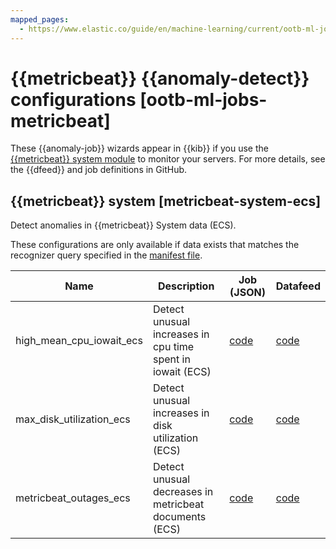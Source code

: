 ```yaml
---
mapped_pages:
  - https://www.elastic.co/guide/en/machine-learning/current/ootb-ml-jobs-metricbeat.html
---
```


# {{metricbeat}} {{anomaly-detect}} configurations [ootb-ml-jobs-metricbeat]

These {{anomaly-job}} wizards appear in {{kib}} if you use the [{{metricbeat}} system module](asciidocalypse://docs/reference/metricbeat/metricbeat-module-system.md) to monitor your servers. For more details, see the {{dfeed}} and job definitions in GitHub.


## {{metricbeat}} system [metricbeat-system-ecs]

Detect anomalies in {{metricbeat}} System data (ECS).

These configurations are only available if data exists that matches the recognizer query specified in the [manifest file](https://github.com/elastic/kibana/blob/master/x-pack/plugins/ml/server/models/data_recognizer/modules/metricbeat_system_ecs/manifest.json#L8).

| Name | Description | Job (JSON) | Datafeed |
| --- | --- | --- | --- |
| high_mean_cpu_iowait_ecs | Detect unusual increases in cpu time spent in iowait (ECS) | [code](https://github.com/elastic/kibana/blob/master/x-pack/plugins/ml/server/models/data_recognizer/modules/metricbeat_system_ecs/ml/high_mean_cpu_iowait_ecs.json) | [code](https://github.com/elastic/kibana/blob/master/x-pack/plugins/ml/server/models/data_recognizer/modules/metricbeat_system_ecs/ml/datafeed_high_mean_cpu_iowait_ecs.json) |
| max_disk_utilization_ecs | Detect unusual increases in disk utilization (ECS) | [code](https://github.com/elastic/kibana/blob/master/x-pack/plugins/ml/server/models/data_recognizer/modules/metricbeat_system_ecs/ml/max_disk_utilization_ecs.json) | [code](https://github.com/elastic/kibana/blob/master/x-pack/plugins/ml/server/models/data_recognizer/modules/metricbeat_system_ecs/ml/datafeed_max_disk_utilization_ecs.json) |
| metricbeat_outages_ecs | Detect unusual decreases in metricbeat documents (ECS) | [code](https://github.com/elastic/kibana/blob/master/x-pack/plugins/ml/server/models/data_recognizer/modules/metricbeat_system_ecs/ml/metricbeat_outages_ecs.json) | [code](https://github.com/elastic/kibana/blob/master/x-pack/plugins/ml/server/models/data_recognizer/modules/metricbeat_system_ecs/ml/datafeed_metricbeat_outages_ecs.json) |

